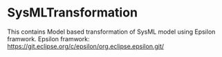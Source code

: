 # SysMLTransformation
This contains Model based transformation of SysML model using Epsilon framwork.
Epsilon framwork: https://git.eclipse.org/c/epsilon/org.eclipse.epsilon.git/
